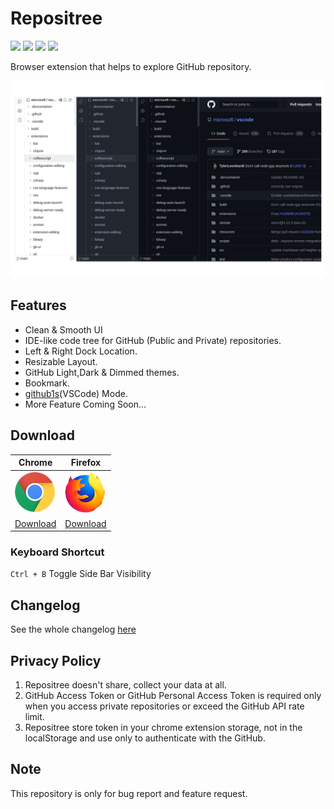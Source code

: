 # Repositree

[![](https://img.shields.io/chrome-web-store/v/lafjldoccjnjlcmdhmniholdpjkbgajo?logo=google-chrome&style=for-the-badge)](https://chrome.google.com/webstore/detail/repositree/lafjldoccjnjlcmdhmniholdpjkbgajo) [![](https://img.shields.io/chrome-web-store/users/lafjldoccjnjlcmdhmniholdpjkbgajo?style=for-the-badge)](https://chrome.google.com/webstore/detail/repositree/lafjldoccjnjlcmdhmniholdpjkbgajo)
[![](https://img.shields.io/amo/v/repositree?logo=firefox&style=for-the-badge)](https://addons.mozilla.org/en-US/firefox/addon/repositree/) [![](https://img.shields.io/amo/users/repositree?style=for-the-badge)](https://addons.mozilla.org/en-US/firefox/addon/repositree/)

Browser extension that helps to explore GitHub repository.

![image](assets/repositree.png)

## Features

- Clean & Smooth UI
- IDE-like code tree for GitHub (Public and Private) repositories.
- Left & Right Dock Location.
- Resizable Layout.
- GitHub Light,Dark & Dimmed themes.
- Bookmark.
- [github1s](https://github.com/conwnet/github1s)(VSCode) Mode.
- More Feature Coming Soon...

## Download

| Chrome                                                                                                                         | Firefox                                                                                                |
| ------------------------------------------------------------------------------------------------------------------------------ | ------------------------------------------------------------------------------------------------------ |
| [![Chrome](assets/chrome.png 'Chrome')](https://chrome.google.com/webstore/detail/repositree/lafjldoccjnjlcmdhmniholdpjkbgajo) | [![Firefox](assets/firefox.png 'Firefox')](https://addons.mozilla.org/en-US/firefox/addon/repositree/) |
| [Download](https://chrome.google.com/webstore/detail/repositree/lafjldoccjnjlcmdhmniholdpjkbgajo)                              | [Download](https://addons.mozilla.org/en-US/firefox/addon/repositree/)                                 |

### Keyboard Shortcut

`Ctrl + B` Toggle Side Bar Visibility

## Changelog

See the whole changelog [here](https://github.com/chouglesaud/repositree/wiki/CHANGELOG)

## Privacy Policy

1. Repositree doesn't share, collect your data at all.
2. GitHub Access Token or GitHub Personal Access Token is required only when
   you access private repositories or exceed the GitHub API rate limit.
3. Repositree store token in your chrome extension storage, not in the localStorage and use only to authenticate with the GitHub.

## Note

This repository is only for bug report and feature request.
